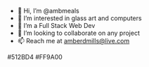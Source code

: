 - 👋 Hi, I’m @ambmeals
- 👀 I’m interested in glass art and computers
- 🌱 I’m a Full Stack Web Dev
- 💞️ I’m looking to collaborate on any project
- 📫 Reach me at amberdmills@live.com

#512BD4 #FF9A00

<!---
ambmeals/ambmeals is a ✨ special ✨ repository because its `README.md` (this file) appears on your GitHub profile.
You can click the Preview link to take a look at your changes.
--->
